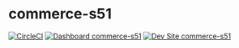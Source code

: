 # commerce-s51

[![CircleCI](https://circleci.com/gh/michelledarling/commerce-s51.svg?style=shield)](https://circleci.com/gh/michelledarling/commerce-s51)
[![Dashboard commerce-s51](https://img.shields.io/badge/dashboard-commerce_s51-yellow.svg)](https://dashboard.pantheon.io/sites/aac69ecf-9ca3-4554-b976-a3f8dd10a121#dev/code)
[![Dev Site commerce-s51](https://img.shields.io/badge/site-commerce_s51-blue.svg)](http://dev-commerce-s51.pantheonsite.io/)
